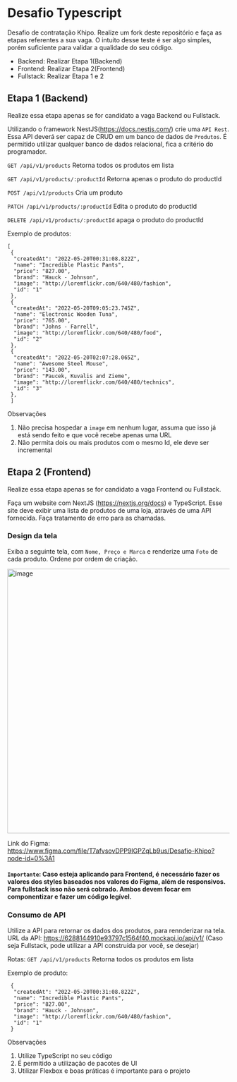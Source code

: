 # Desafio Typescript
Desafio de contratação Khipo. Realize um fork deste repositório e faça as etapas referentes a sua vaga. O intuito desse teste é ser algo simples, porém suficiente para validar a qualidade do seu código.

* Backend: Realizar Etapa 1(Backend)
* Frontend: Realizar Etapa 2(Frontend)
* Fullstack: Realizar Etapa 1 e 2


## Etapa 1 (Backend)
Realize essa etapa apenas se for candidato a vaga Backend ou Fullstack.

Utilizando o framework NestJS(https://docs.nestjs.com/) crie uma ``API Rest``. Essa API deverá ser capaz de CRUD em um banco de dados de ``Produtos``. É permitido utilizar qualquer banco de dados relacional, fica a critério do programador.


``GET /api/v1/products``
Retorna todos os produtos em lista

``GET /api/v1/products/:productId``
Retorna apenas o produto do productId

``POST /api/v1/products``
Cria um produto

``PATCH /api/v1/products/:productId``
Edita o produto do productId

``DELETE /api/v1/products/:productId``
apaga o produto do productId

Exemplo de produtos:
```
[
 {
  "createdAt": "2022-05-20T00:31:08.822Z",
  "name": "Incredible Plastic Pants",
  "price": "827.00",
  "brand": "Hauck - Johnson",
  "image": "http://loremflickr.com/640/480/fashion",
  "id": "1"
 },
 {
  "createdAt": "2022-05-20T09:05:23.745Z",
  "name": "Electronic Wooden Tuna",
  "price": "765.00",
  "brand": "Johns - Farrell",
  "image": "http://loremflickr.com/640/480/food",
  "id": "2"
 },
 {
  "createdAt": "2022-05-20T02:07:28.065Z",
  "name": "Awesome Steel Mouse",
  "price": "143.00",
  "brand": "Paucek, Kuvalis and Zieme",
  "image": "http://loremflickr.com/640/480/technics",
  "id": "3"
 },
 ]
```

Observações
1. Não precisa hospedar a ``image`` em nenhum lugar, assuma que isso já está sendo feito e que você recebe apenas uma URL
2. Não permita dois ou mais produtos com o mesmo Id, ele deve ser incremental


## Etapa 2 (Frontend)
Realize essa etapa apenas se for candidato a vaga Frontend ou Fullstack. 

Faça um website com NextJS (https://nextjs.org/docs) e TypeScript. Esse site deve exibir uma lista de produtos de uma loja, através de uma API fornecida. Faça tratamento de erro para as chamadas.

### Design da tela
Exiba a seguinte tela, com ``Nome, Preço e Marca`` e renderize uma ``Foto`` de cada produto. Ordene por ordem de criação. 

<img width="600" alt="image" src="https://user-images.githubusercontent.com/830261/169680671-c7e5d740-fa82-4e0e-909e-aa9c5e573967.png">

Link do Figma: https://www.figma.com/file/T7afvsovDPP9IGPZqLb9us/Desafio-Khipo?node-id=0%3A1

#### ``Importante``: Caso esteja aplicando para Frontend, é necessário fazer os valores dos styles baseados nos valores do Figma, além de responsivos. Para fullstack isso não será cobrado. Ambos devem focar em componentizar e fazer um código legível.





### Consumo de API
Utilize a API para retornar os dados dos produtos, para rennderizar na tela. 
URL da API: https://6288144910e93797c1564f40.mockapi.io/api/v1/
(Caso seja Fullstack, pode utilizar a API construida por você, se desejar)

Rotas:
``GET /api/v1/products``
Retorna todos os produtos em lista

Exemplo de produto:
```
 {
  "createdAt": "2022-05-20T00:31:08.822Z",
  "name": "Incredible Plastic Pants",
  "price": "827.00",
  "brand": "Hauck - Johnson",
  "image": "http://loremflickr.com/640/480/fashion",
  "id": "1"
 }
```

Observações
1. Utilize TypeScript no seu código
2. É permitido a utilização de pacotes de UI
3. Utilizar Flexbox e boas práticas é importante para o projeto

